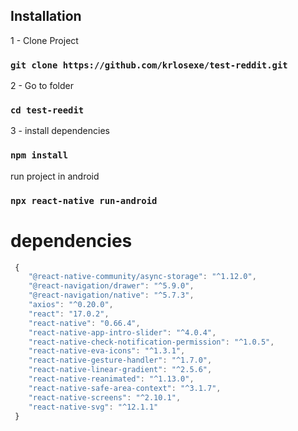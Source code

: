 
## Installation


1 - Clone Project
### `git clone https://github.com/krlosexe/test-reddit.git`


2 - Go to folder
### `cd test-reedit`

3 - install dependencies
### `npm install`

run project in android

### `npx react-native run-android`



# dependencies


```js
 {
    "@react-native-community/async-storage": "^1.12.0",
    "@react-navigation/drawer": "^5.9.0",
    "@react-navigation/native": "^5.7.3",
    "axios": "^0.20.0",
    "react": "17.0.2",
    "react-native": "0.66.4",
    "react-native-app-intro-slider": "^4.0.4",
    "react-native-check-notification-permission": "^1.0.5",
    "react-native-eva-icons": "^1.3.1",
    "react-native-gesture-handler": "^1.7.0",
    "react-native-linear-gradient": "^2.5.6",
    "react-native-reanimated": "^1.13.0",
    "react-native-safe-area-context": "^3.1.7",
    "react-native-screens": "^2.10.1",
    "react-native-svg": "^12.1.1"
 }
```





